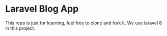 # Laravel Blog App

This repo is just for learning, feel free to clone and fork it.
We use laravel 8 in this project.
